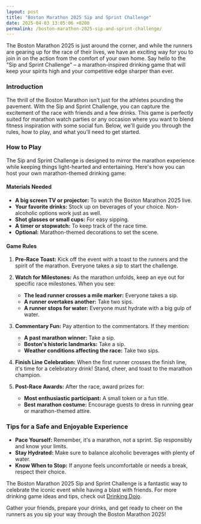 ```yaml
---
layout: post
title: "Boston Marathon 2025 Sip and Sprint Challenge"
date: 2025-04-03 13:05:06 +0200
permalink: /boston-marathon-2025-sip-and-sprint-challenge/
---
```



The Boston Marathon 2025 is just around the corner, and while the runners are gearing up for the race of their lives, we have an exciting way for you to join in on the action from the comfort of your own home. Say hello to the "Sip and Sprint Challenge" – a marathon-inspired drinking game that will keep your spirits high and your competitive edge sharper than ever.

### Introduction

The thrill of the Boston Marathon isn't just for the athletes pounding the pavement. With the Sip and Sprint Challenge, you can capture the excitement of the race with friends and a few drinks. This game is perfectly suited for marathon watch parties or any occasion where you want to blend fitness inspiration with some social fun. Below, we'll guide you through the rules, how to play, and what you'll need to get started.

### How to Play

The Sip and Sprint Challenge is designed to mirror the marathon experience while keeping things light-hearted and entertaining. Here's how you can host your own marathon-themed drinking game:

#### Materials Needed

- **A big screen TV or projector:** To watch the Boston Marathon 2025 live.
- **Your favorite drinks:** Stock up on beverages of your choice. Non-alcoholic options work just as well.
- **Shot glasses or small cups:** For easy sipping.
- **A timer or stopwatch:** To keep track of the race time.
- **Optional:** Marathon-themed decorations to set the scene.

#### Game Rules

1. **Pre-Race Toast:** Kick off the event with a toast to the runners and the spirit of the marathon. Everyone takes a sip to start the challenge.

2. **Watch for Milestones:** As the marathon unfolds, keep an eye out for specific race milestones. When you see:
   - **The lead runner crosses a mile marker:** Everyone takes a sip.
   - **A runner overtakes another:** Take two sips.
   - **A runner stops for water:** Everyone must hydrate with a big gulp of water.

3. **Commentary Fun:** Pay attention to the commentators. If they mention:
   - **A past marathon winner:** Take a sip.
   - **Boston's historic landmarks:** Take a sip.
   - **Weather conditions affecting the race:** Take two sips.

4. **Finish Line Celebration:** When the first runner crosses the finish line, it's time for a celebratory drink! Stand, cheer, and toast to the marathon champion.

5. **Post-Race Awards:** After the race, award prizes for:
   - **Most enthusiastic participant:** A small token or a fun title.
   - **Best marathon costume:** Encourage guests to dress in running gear or marathon-themed attire.

### Tips for a Safe and Enjoyable Experience

- **Pace Yourself:** Remember, it's a marathon, not a sprint. Sip responsibly and know your limits.
- **Stay Hydrated:** Make sure to balance alcoholic beverages with plenty of water.
- **Know When to Stop:** If anyone feels uncomfortable or needs a break, respect their choice.

The Boston Marathon 2025 Sip and Sprint Challenge is a fantastic way to celebrate the iconic event while having a blast with friends. For more drinking game ideas and tips, check out [Drinking Dojo](https://drinkingdojo.com).

Gather your friends, prepare your drinks, and get ready to cheer on the runners as you sip your way through the Boston Marathon 2025!